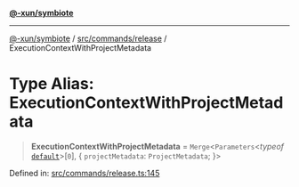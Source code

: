 [**@-xun/symbiote**](../../../../README.md)

***

[@-xun/symbiote](../../../../README.md) / [src/commands/release](../README.md) / ExecutionContextWithProjectMetadata

# Type Alias: ExecutionContextWithProjectMetadata

> **ExecutionContextWithProjectMetadata** = `Merge`\<`Parameters`\<*typeof* [`default`](../functions/default.md)\>\[`0`\], \{ `projectMetadata`: `ProjectMetadata`; \}\>

Defined in: [src/commands/release.ts:145](https://github.com/Xunnamius/symbiote/blob/2a4f9c137a879b6e0d19dc7269398051d3a84f5e/src/commands/release.ts#L145)
